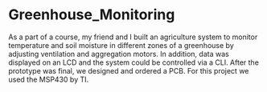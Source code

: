 # Greenhouse_Monitoring
 
 As a part of a course, my friend and I built an agriculture system to monitor temperature and soil moisture in different zones of a greenhouse by adjusting ventilation and aggregation motors. In addition, data was displayed on an LCD and the system could be controlled via a CLI. After the prototype was final, we designed and ordered a PCB. For this project we used the MSP430 by TI.
